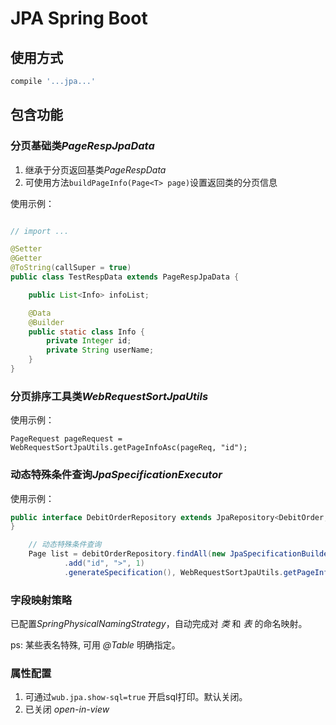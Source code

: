 JPA Spring Boot 
==========

## 使用方式

```groovy
compile '...jpa...'
```

## 包含功能

### 分页基础类*PageRespJpaData*

1. 继承于分页返回基类*PageRespData*
2. 可使用方法`buildPageInfo(Page<T> page)`设置返回类的分页信息

使用示例：

```java

// import ...

@Setter
@Getter
@ToString(callSuper = true)
public class TestRespData extends PageRespJpaData {

    public List<Info> infoList;

    @Data
    @Builder
    public static class Info {
        private Integer id;
        private String userName;
    }
}
```



### 分页排序工具类*WebRequestSortJpaUtils*

使用示例：

```
PageRequest pageRequest = WebRequestSortJpaUtils.getPageInfoAsc(pageReq, "id");
```

### 动态特殊条件查询*JpaSpecificationExecutor*

使用示例：

```java
public interface DebitOrderRepository extends JpaRepository<DebitOrder, Integer>, JpaSpecificationExecutor<DebitOrder> {
}
```

```java
    // 动态特殊条件查询
    Page list = debitOrderRepository.findAll(new JpaSpecificationBuilder("id", "<", 103)
            .add("id", ">", 1)
            .generateSpecification(), WebRequestSortJpaUtils.getPageInfoAsc(pageReq, "id"));
```

### 字段映射策略

已配置*SpringPhysicalNamingStrategy*，自动完成对 *类* 和 *表* 的命名映射。

ps: 某些表名特殊, 可用 *@Table* 明确指定。

### 属性配置

1. 可通过`wub.jpa.show-sql=true` 开启sql打印。默认关闭。
2. 已关闭 *open-in-view*

